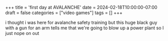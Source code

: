 +++
title = 'first day at AVALANCHE'
date = 2024-02-18T10:00:00-07:00
draft = false
categories = ["video games"]
tags = []
+++

i thought i was here for avalanche safety training but this huge black guy with a gun for an arm tells me that we're going to blow up a power plant so I just nope on out
